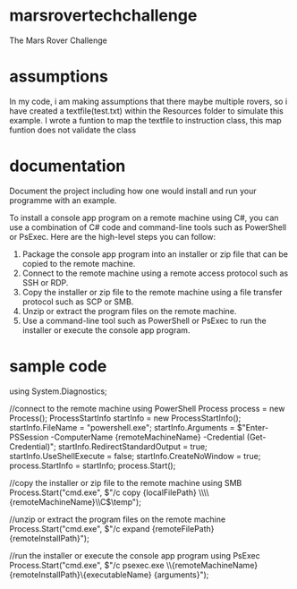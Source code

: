 # marsrovertechchallenge
The Mars Rover Challenge

# assumptions
In my code, i am making assumptions that there maybe multiple rovers, so i have created a textfile(test.txt) within the Resources folder to simulate this example.
I wrote a funtion to map the textfile to instruction class, this map funtion does not validate the class

# documentation
Document the project including how one would install and run your programme with an example.

To install a console app program on a remote machine using C#, you can use a combination of C# code and command-line tools such as PowerShell or PsExec. Here are the high-level steps you can follow:

1. Package the console app program into an installer or zip file that can be copied to the remote machine.
2. Connect to the remote machine using a remote access protocol such as SSH or RDP.
3. Copy the installer or zip file to the remote machine using a file transfer protocol such as SCP or SMB.
4. Unzip or extract the program files on the remote machine.
5. Use a command-line tool such as PowerShell or PsExec to run the installer or execute the console app program.

# sample code
using System.Diagnostics;

//connect to the remote machine using PowerShell
Process process = new Process();
ProcessStartInfo startInfo = new ProcessStartInfo();
startInfo.FileName = "powershell.exe";
startInfo.Arguments = $"Enter-PSSession -ComputerName {remoteMachineName} -Credential (Get-Credential)";
startInfo.RedirectStandardOutput = true;
startInfo.UseShellExecute = false;
startInfo.CreateNoWindow = true;
process.StartInfo = startInfo;
process.Start();

//copy the installer or zip file to the remote machine using SMB
Process.Start("cmd.exe", $"/c copy {localFilePath} \\\\{remoteMachineName}\\C$\\temp");

//unzip or extract the program files on the remote machine
Process.Start("cmd.exe", $"/c expand {remoteFilePath} {remoteInstallPath}");

//run the installer or execute the console app program using PsExec
Process.Start("cmd.exe", $"/c psexec.exe \\\\{remoteMachineName} {remoteInstallPath}\\{executableName} {arguments}");

